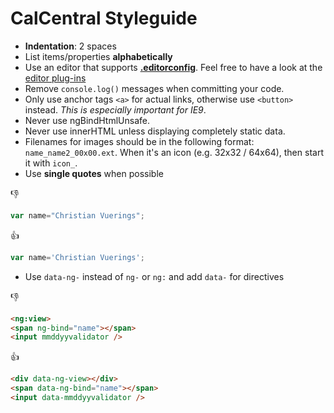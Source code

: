 # CalCentral Styleguide

* **Indentation**: 2 spaces
* List items/properties **alphabetically**
* Use an editor that supports **[.editorconfig](http://editorconfig.org/#overview)**. Feel free to have a look at the [editor plug-ins](http://editorconfig.org/#download)
* Remove `console.log()` messages when committing your code.
* Only use anchor tags `<a>` for actual links, otherwise use `<button>` instead. _This is especially important for IE9_.
* Never use ngBindHtmlUnsafe.
* Never use innerHTML unless displaying completely static data.
* Filenames for images should be in the following format: `name_name2_00x00.ext`. When it's an icon (e.g. 32x32 / 64x64), then start it with `icon_`.
* Use **single quotes** when possible

:-1:
```javascript
var name="Christian Vuerings";
```
:+1:
```javascript
var name='Christian Vuerings';
```

* Use `data-ng-` instead of `ng-` or `ng:` and add `data-` for directives

:-1:
```html
<ng:view>
<span ng-bind="name"></span>
<input mmddyyvalidator />
```
:+1:
```html
<div data-ng-view></div>
<span data-ng-bind="name"></span>
<input data-mmddyyvalidator />
```
